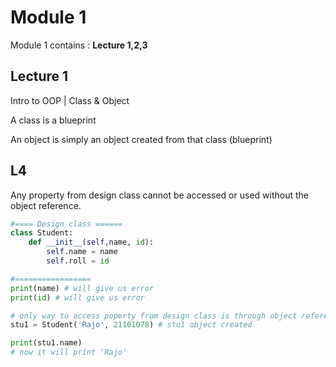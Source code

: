 # Module 1 
Module 1 contains : 
**Lecture 1,2,3**

## Lecture 1

Intro to OOP | Class & Object

A class is a blueprint

An object is simply an object created from that class (blueprint)






## L4

Any property from design class cannot be accessed or used without the object reference. 

```py
#==== Design class ======
class Student: 
    def __init__(self,name, id):
        self.name = name
        self.roll = id

#=================
print(name) # will give us error
print(id) # will give us error

# only way to access poperty from design class is through object reference.
stu1 = Student('Rajo', 21101078) # stu1 object created

print(stu1.name)
# now it will print 'Rajo'


```

